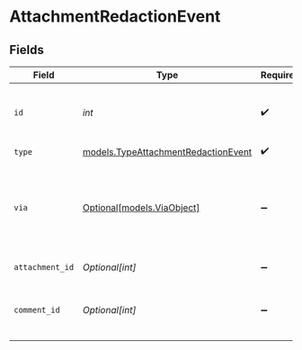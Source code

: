# AttachmentRedactionEvent


## Fields

| Field                                                                                                                                            | Type                                                                                                                                             | Required                                                                                                                                         | Description                                                                                                                                      |
| ------------------------------------------------------------------------------------------------------------------------------------------------ | ------------------------------------------------------------------------------------------------------------------------------------------------ | ------------------------------------------------------------------------------------------------------------------------------------------------ | ------------------------------------------------------------------------------------------------------------------------------------------------ |
| `id`                                                                                                                                             | *int*                                                                                                                                            | :heavy_check_mark:                                                                                                                               | Automatically assigned when the event is created                                                                                                 |
| `type`                                                                                                                                           | [models.TypeAttachmentRedactionEvent](../models/typeattachmentredactionevent.md)                                                                 | :heavy_check_mark:                                                                                                                               | N/A                                                                                                                                              |
| `via`                                                                                                                                            | [Optional[models.ViaObject]](../models/viaobject.md)                                                                                             | :heavy_minus_sign:                                                                                                                               | An object explaining how the ticket was created. See the [Via object reference](/documentation/ticketing/reference-guides/via-object-reference)<br/> |
| `attachment_id`                                                                                                                                  | *Optional[int]*                                                                                                                                  | :heavy_minus_sign:                                                                                                                               | The redacted attachment                                                                                                                          |
| `comment_id`                                                                                                                                     | *Optional[int]*                                                                                                                                  | :heavy_minus_sign:                                                                                                                               | The comment with the redacted attachment                                                                                                         |